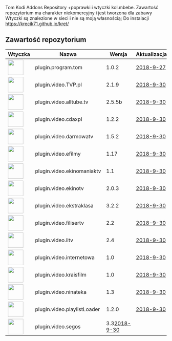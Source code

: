 
Tom Kodi Addons Repository
+poprawki i wtyczki kol.mbebe.
Zawartość repozytorium ma charakter niekomercyjny i jest tworzona dla zabawy
Wtyczki są znalezione w sieci i nie są moją własnością;
Do instalacji
https://krecik71.github.io/kret/

## Zawartość repozytorium
|Wtyczka|Nazwa|Wersja|Aktualizacja|
|---|---|---|---|
|<img src="https://raw.githubusercontent.com/krecik71/kret/master/kret/plugin.program.tom/icon.png" width="48">|plugin.program.tom|1.0.2|[2018-9-27](https://raw.githubusercontent.com/krecik71/kret/master/kret/plugin.program.tom/changelog.txt)
|<img src="https://raw.githubusercontent.com/krecik71/kret/master/kret/plugin.video.TVP.pl/icon.png" width="48">|plugin.video.TVP.pl|2.1.9|[2018-9-30](https://raw.githubusercontent.com/krecik71/kret/master/kret/plugin.video.TVP.pl/changelog.txt)
|<img src="https://raw.githubusercontent.com/krecik71/kret/master/kret/plugin.video.alltube.tv/icon.png" width="48">|plugin.video.alltube.tv|2.5.5b|[2018-9-30](https://raw.githubusercontent.com/krecik71/kret/master/kret/plugin.video.alltube.tv/changelog.txt)
|<img src="https://raw.githubusercontent.com/krecik71/kret/master/kret/plugin.video.cdaxpl/icon.png" width="48">|plugin.video.cdaxpl|1.2.2|[2018-9-30](https://raw.githubusercontent.com/krecik71/kret/master/kret/plugin.video.cdaxpl/changelog.txt)
|<img src="https://raw.githubusercontent.com/krecik71/kret/master/kret/plugin.video.darmowatv/icon.png" width="48">|plugin.video.darmowatv|1.5.2|[2018-9-30](https://raw.githubusercontent.com/krecik71/kret/master/kret/plugin.video.darmowatv/changelog.txt)
|<img src="https://raw.githubusercontent.com/krecik71/kret/master/kret/plugin.video.efilmy/icon.png" width="48">|plugin.video.efilmy|1.17|[2018-9-30](https://raw.githubusercontent.com/krecik71/kret/master/kret/plugin.video.efilmy/changelog.txt)
|<img src="https://raw.githubusercontent.com/krecik71/kret/master/kret/plugin.video.ekinomaniaktv/icon.png" width="48">|plugin.video.ekinomaniaktv|1.1|[2018-9-30](https://raw.githubusercontent.com/krecik71/kret/master/kret/plugin.video.ekinomaniaktv/changelog.txt)
|<img src="https://raw.githubusercontent.com/krecik71/kret/master/kret/plugin.video.ekinotv/icon.png" width="48">|plugin.video.ekinotv|2.0.3|[2018-9-30](https://raw.githubusercontent.com/krecik71/kret/master/kret/plugin.video.ekinotv/changelog.txt)
|<img src="https://raw.githubusercontent.com/krecik71/kret/master/kret/plugin.video.ekstraklasa/icon.png" width="48">|plugin.video.ekstraklasa|3.2.2|[2018-9-30](https://raw.githubusercontent.com/krecik71/kret/master/kret/plugin.video.ekinotv/changelog1.txt)
|<img src="https://raw.githubusercontent.com/krecik71/kret/master/kret/plugin.video.filisertv/icon.png" width="48">|plugin.video.filisertv|2.2|[2018-9-30](https://raw.githubusercontent.com/krecik71/kret/master/kret/plugin.video.filisertv/changelog.txt)
|<img src="https://raw.githubusercontent.com/krecik71/kret/master/kret/plugin.video.iitv/icon.png" width="48">|plugin.video.iitv|2.4|[2018-9-30](https://raw.githubusercontent.com/krecik71/kret/master/kret/plugin.video.iitv/changelog.txt)
|<img src="https://raw.githubusercontent.com/krecik71/kret/master/kret/plugin.video.internetowa/icon.png" width="48">|plugin.video.internetowa|1.0|[2018-9-30](https://raw.githubusercontent.com/krecik71/kret/master/kret/plugin1.video.iitv/changelog.txt)
|<img src="https://raw.githubusercontent.com/krecik71/kret/master/kret/plugin.video.kraisfilm/icon.png" width="48">|plugin.video.kraisfilm|1.0|[2018-9-30](https://raw.githubusercontent.com/krecik71/kret/master/kret/plugin.video.kraisfilm/changelog.txt)
|<img src="https://raw.githubusercontent.com/krecik71/kret/master/kret/plugin.video.ninateka/icon.png" width="48">|plugin.video.ninateka|1.3|[2018-9-30](https://raw.githubusercontent.com/krecik71/kret/master/kret/plugin.video.ninateka/changelog.txt)
|<img src="https://raw.githubusercontent.com/krecik71/kret/master/kret/plugin.video.playlistLoader/icon.png" width="48">|plugin.video.playlistLoader|1.2.0|[2018-9-30](https://github.com/krecik71/kret/blob/master/kret/plugin.video.playlistLoader/changelog.txt)
|<img src="https://raw.githubusercontent.com/krecik71/kret/master/kret/plugin.video.segos/icon.png" width="48">|plugin.video.segos|3.3[2018-9-30](https://raw.githubusercontent.com/krecik71/kret/master/kret/plugin.video.segos/changelog.txt)
